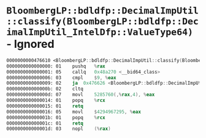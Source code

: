 # `BloombergLP::bdldfp::DecimalImpUtil::classify(BloombergLP::bdldfp::DecimalImpUtil_IntelDfp::ValueType64)` - Ignored

```nasm
0000000000476610 <BloombergLP::bdldfp::DecimalImpUtil::classify(BloombergLP::bdldfp::DecimalImpUtil_IntelDfp::ValueType64)>:
0000000000000000: 01	pushq	%rax
0000000000000001: 05	callq	0x48a270 <__bid64_class>
0000000000000006: 03	cmpl	$9, %eax
0000000000000009: 02	ja	0x476626 <BloombergLP::bdldfp::DecimalImpUtil::classify(BloombergLP::bdldfp::DecimalImpUtil_IntelDfp::ValueType64)+0x16>
000000000000000b: 02	cltq	
000000000000000d: 07	movl	5285760(,%rax,4), %eax
0000000000000014: 01	popq	%rcx
0000000000000015: 01	retq	
0000000000000016: 05	movl	$4294967295, %eax
000000000000001b: 01	popq	%rcx
000000000000001c: 01	retq	
000000000000001d: 03	nopl	(%rax)
```
